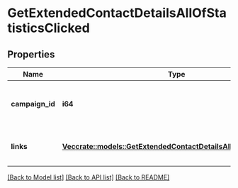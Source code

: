 # GetExtendedContactDetailsAllOfStatisticsClicked

## Properties

Name | Type | Description | Notes
------------ | ------------- | ------------- | -------------
**campaign_id** | **i64** | ID of the campaign which generated the event | 
**links** | [**Vec<crate::models::GetExtendedContactDetailsAllOfStatisticsLinks>**](getExtendedContactDetails_allOf_statistics_links.md) | Listing of the clicked links for the campaign | 

[[Back to Model list]](../README.md#documentation-for-models) [[Back to API list]](../README.md#documentation-for-api-endpoints) [[Back to README]](../README.md)


